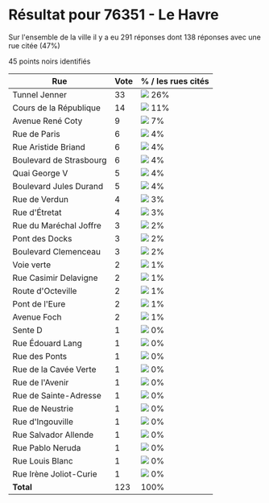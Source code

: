 # Résultat pour 76351 - Le Havre

Sur l'ensemble de la ville il y a eu 291 réponses dont 138 réponses avec une rue citée (47%)

45 points noirs identifiés

| Rue | Vote | % / les rues cités|
|-----|------|-------------------|
| Tunnel Jenner | 33 | <img src="../../img/bar_26.gif" />&nbsp;26%|
| Cours de la République | 14 | <img src="../../img/bar_11.gif" />&nbsp;11%|
| Avenue René Coty | 9 | <img src="../../img/bar_7.gif" />&nbsp;7%|
| Rue de Paris | 6 | <img src="../../img/bar_4.gif" />&nbsp;4%|
| Rue Aristide Briand | 6 | <img src="../../img/bar_4.gif" />&nbsp;4%|
| Boulevard de Strasbourg | 6 | <img src="../../img/bar_4.gif" />&nbsp;4%|
| Quai George V | 5 | <img src="../../img/bar_4.gif" />&nbsp;4%|
| Boulevard Jules Durand | 5 | <img src="../../img/bar_4.gif" />&nbsp;4%|
| Rue de Verdun | 4 | <img src="../../img/bar_3.gif" />&nbsp;3%|
| Rue d'Étretat | 4 | <img src="../../img/bar_3.gif" />&nbsp;3%|
| Rue du Maréchal Joffre | 3 | <img src="../../img/bar_2.gif" />&nbsp;2%|
| Pont des Docks | 3 | <img src="../../img/bar_2.gif" />&nbsp;2%|
| Boulevard Clemenceau | 3 | <img src="../../img/bar_2.gif" />&nbsp;2%|
| Voie verte | 2 | <img src="../../img/bar_1.gif" />&nbsp;1%|
| Rue Casimir Delavigne | 2 | <img src="../../img/bar_1.gif" />&nbsp;1%|
| Route d'Octeville | 2 | <img src="../../img/bar_1.gif" />&nbsp;1%|
| Pont de l'Eure | 2 | <img src="../../img/bar_1.gif" />&nbsp;1%|
| Avenue Foch | 2 | <img src="../../img/bar_1.gif" />&nbsp;1%|
| Sente D | 1 | <img src="../../img/bar_0.gif" />&nbsp;0%|
| Rue Édouard Lang | 1 | <img src="../../img/bar_0.gif" />&nbsp;0%|
| Rue des Ponts | 1 | <img src="../../img/bar_0.gif" />&nbsp;0%|
| Rue de la Cavée Verte | 1 | <img src="../../img/bar_0.gif" />&nbsp;0%|
| Rue de l'Avenir | 1 | <img src="../../img/bar_0.gif" />&nbsp;0%|
| Rue de Sainte-Adresse | 1 | <img src="../../img/bar_0.gif" />&nbsp;0%|
| Rue de Neustrie | 1 | <img src="../../img/bar_0.gif" />&nbsp;0%|
| Rue d'Ingouville | 1 | <img src="../../img/bar_0.gif" />&nbsp;0%|
| Rue Salvador Allende | 1 | <img src="../../img/bar_0.gif" />&nbsp;0%|
| Rue Pablo Neruda | 1 | <img src="../../img/bar_0.gif" />&nbsp;0%|
| Rue Louis Blanc | 1 | <img src="../../img/bar_0.gif" />&nbsp;0%|
| Rue Irène Joliot-Curie | 1 | <img src="../../img/bar_0.gif" />&nbsp;0%|
| **Total** | 123 | 100%|
